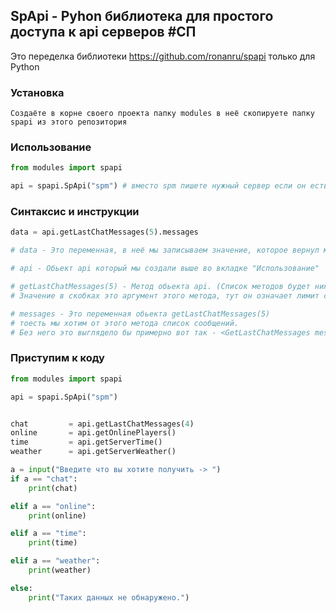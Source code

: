 ## SpApi - Pyhon библиотека для простого доступа к api серверов #СП

Это переделка библиотеки https://github.com/ronanru/spapi только для Python

### Установка
```
Создаёте в корне своего проекта папку modules в неё cкопируете папку spapi из этого репозитория
```


### Использование

```python
from modules import spapi

api = spapi.SpApi("spm") # вместо spm пишете нужный сервер если он есть во вкладке 'Поддерживаемые сервера' тут - https://github.com/ronanru/spapi

```


### Синтаксис и инструкции
```python
data = api.getLastChatMessages(5).messages 

# data - Это переменная, в неё мы записываем значение, которое вернул метод

# api - Обьект api который мы создали выше во вкладке "Использование"

# getLastChatMessages(5) - Метод обьекта api. (Список методов будет ниже.)
# Значение в скобках это аргумент этого метода, тут он означает лимит сообщений

# messages - Это переменная обьекта getLastChatMessages(5)
# тоесть мы хотим от этого метода список сообщений.
# Без него это выглядело бы примерно вот так - <GetLastChatMessages messages='[]'>

```

### Приступим к коду
```python
from modules import spapi

api = spapi.SpApi("spm")


chat         = api.getLastChatMessages(4)
online       = api.getOnlinePlayers()
time         = api.getServerTime()
weather      = api.getServerWeather()

a = input("Введите что вы хотите получить -> ")
if a == "chat":
	print(chat)

elif a == "online":
	print(online)

elif a == "time":
	print(time)

elif a == "weather":
	print(weather)

else:
	print("Таких данных не обнаружено.")
```
